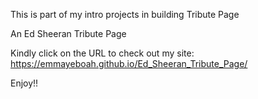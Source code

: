 This is part of my intro projects in building Tribute Page

An Ed Sheeran Tribute Page

Kindly click on the URL to check out my site:
https://emmayeboah.github.io/Ed_Sheeran_Tribute_Page/

Enjoy!!
